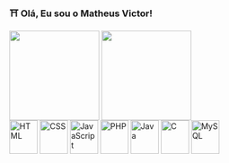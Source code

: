 ### ⛩ Olá, Eu sou o Matheus Victor!

<div style="display: inline-block">
  <img align="center" height="160em" src="https://github-readme-stats.vercel.app/api?username=MatVicDev&show_icons=true&theme=github_dark&locale=pt-br">
  <img align="center" height="160em" src="https://github-readme-stats.vercel.app/api/top-langs/?username=MatVicDev&theme=github_dark&layout=compact&locale=pt-br">
</div>

<br>

<div style="display: inline-block">
  <img align="center" alt="HTML" width="50" height="60" src="https://cdn.jsdelivr.net/gh/devicons/devicon/icons/html5/html5-original.svg" />
  <img align="center" alt="CSS" width="50" height="60" src="https://cdn.jsdelivr.net/gh/devicons/devicon/icons/css3/css3-original.svg" />
  <img align="center" alt="JavaScript" width="50" height="60" src="https://cdn.jsdelivr.net/gh/devicons/devicon/icons/javascript/javascript-original.svg" />
  <img align="center" alt="PHP" width="50" height="60" src="https://cdn.jsdelivr.net/gh/devicons/devicon/icons/php/php-plain.svg" />
  <img align="center" alt="Java" width="50" height="60" src="https://cdn.jsdelivr.net/gh/devicons/devicon/icons/java/laravel-plain.svg" />
  <img align="center" alt="C" width="50" height="60" src="https://cdn.jsdelivr.net/gh/devicons/devicon/icons/c/c-original.svg" />
  <img align="center" alt="MySQL" width="50" height="60" src="https://cdn.jsdelivr.net/gh/devicons/devicon/icons/mysql/mysql-original-wordmark.svg" />
</div>  
